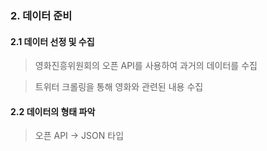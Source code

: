### 2. 데이터 준비

#### 2.1 데이터 선정 및 수집

> 영화진흥위원회의 오픈 API를 사용하여 과거의 데이터를 수집

> 트위터 크롤링을 통해 영화와 관련된 내용 수집

#### 2.2 데이터의 형태 파악

> 오픈 API -> JSON 타입